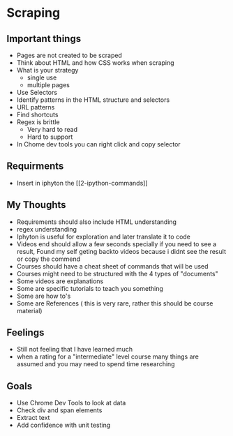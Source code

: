 # Scraping

## Important things

- Pages are not created to be scraped
- Think about HTML and how CSS works when scraping
- What is your strategy
  - single use
  - multiple pages
- Use Selectors
- Identify patterns in the HTML structure and selectors
- URL patterns
- Find shortcuts
- Regex is brittle
  - Very hard to read
  - Hard to support
- In Chome dev tools you can right click and copy selector

## Requirments 

- Insert in iphyton the [[2-ipython-commands]]

## My Thoughts

- Requirements should also include HTML understanding
- regex understanding
- Iphyton is useful for exploration and later translate it to code
- Videos end should allow a few seconds specially if you need to see a result, Found my self geting backto videos because i didnt see the result or copy the commend
- Courses should have a cheat sheet of commands that will be used
- Courses might need to be structured with the 4 types of "documents"
- Some videos are explanations
- Some are specific tutorials to teach you something
- Some are how to's
- Some are References ( this is very rare, rather this should be course material)

## Feelings

- Still not feeling that I have learned much
- when a rating for a "intermediate" level course many things are assumed and you may need to spend time researching
  

## Goals

- Use Chrome Dev Tools to look at data
- Check div and span elements
- Extract text
- Add confidence with unit testing
